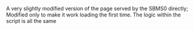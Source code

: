 A very slightly modified version of the page served by the SBMS0 directly;
Modified only to make it work loading the first time. 
The logic within the script is all the same
